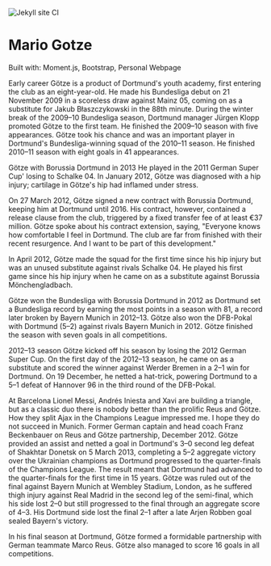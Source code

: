 ![Jekyll site CI](https://github.com/andrewchoi5/andrewchoi5/workflows/Jekyll%20site%20CI/badge.svg?branch=master)

# Mario Gotze

Built with: Moment.js, Bootstrap,  Personal Webpage

Early career
Götze is a product of Dortmund's youth academy, first entering the club as an eight-year-old. He made his Bundesliga debut on 21 November 2009 in a scoreless draw against Mainz 05, coming on as a substitute for Jakub Błaszczykowski in the 88th minute. During the winter break of the 2009–10 Bundesliga season, Dortmund manager Jürgen Klopp promoted Götze to the first team. He finished the 2009–10 season with five appearances. Götze took his chance and was an important player in Dortmund's Bundesliga-winning squad of the 2010–11 season. He finished 2010–11 season with eight goals in 41 appearances.


Götze with Borussia Dortmund in 2013
He played in the 2011 German Super Cup' losing to Schalke 04. In January 2012, Götze was diagnosed with a hip injury; cartilage in Götze's hip had inflamed under stress.

On 27 March 2012, Götze signed a new contract with Borussia Dortmund, keeping him at Dortmund until 2016. His contract, however, contained a release clause from the club, triggered by a fixed transfer fee of at least €37 million. Götze spoke about his contract extension, saying, "Everyone knows how comfortable I feel in Dortmund. The club are far from finished with their recent resurgence. And I want to be part of this development."

In April 2012, Götze made the squad for the first time since his hip injury but was an unused substitute against rivals Schalke 04. He played his first game since his hip injury when he came on as a substitute against Borussia Mönchengladbach.

Götze won the Bundesliga with Borussia Dortmund in 2012 as Dortmund set a Bundesliga record by earning the most points in a season with 81, a record later broken by Bayern Munich in 2012–13. Götze also won the DFB-Pokal with Dortmund (5–2) against rivals Bayern Munich in 2012. Götze finished the season with seven goals in all competitions.

2012–13 season
Götze kicked off his season by losing the 2012 German Super Cup. On the first day of the 2012–13 season, he came on as a substitute and scored the winner against Werder Bremen in a 2–1 win for Dortmund. On 19 December, he netted a hat-trick, powering Dortmund to a 5–1 defeat of Hannover 96 in the third round of the DFB-Pokal.

At Barcelona Lionel Messi, Andrés Iniesta and Xavi are building a triangle, but as a classic duo there is nobody better than the prolific Reus and Götze. How they split Ajax in the Champions League impressed me. I hope they do not succeed in Munich.
Former German captain and head coach Franz Beckenbauer on Reus and Götze partnership, December 2012.
Götze provided an assist and netted a goal in Dortmund's 3–0 second leg defeat of Shakhtar Donetsk on 5 March 2013, completing a 5–2 aggregate victory over the Ukrainian champions as Dortmund progressed to the quarter-finals of the Champions League. The result meant that Dortmund had advanced to the quarter-finals for the first time in 15 years. Götze was ruled out of the final against Bayern Munich at Wembley Stadium, London, as he suffered thigh injury against Real Madrid in the second leg of the semi-final, which his side lost 2–0 but still progressed to the final through an aggregate score of 4–3. His Dortmund side lost the final 2–1 after a late Arjen Robben goal sealed Bayern's victory.

In his final season at Dortmund, Götze formed a formidable partnership with German teammate Marco Reus. Götze also managed to score 16 goals in all competitions.
